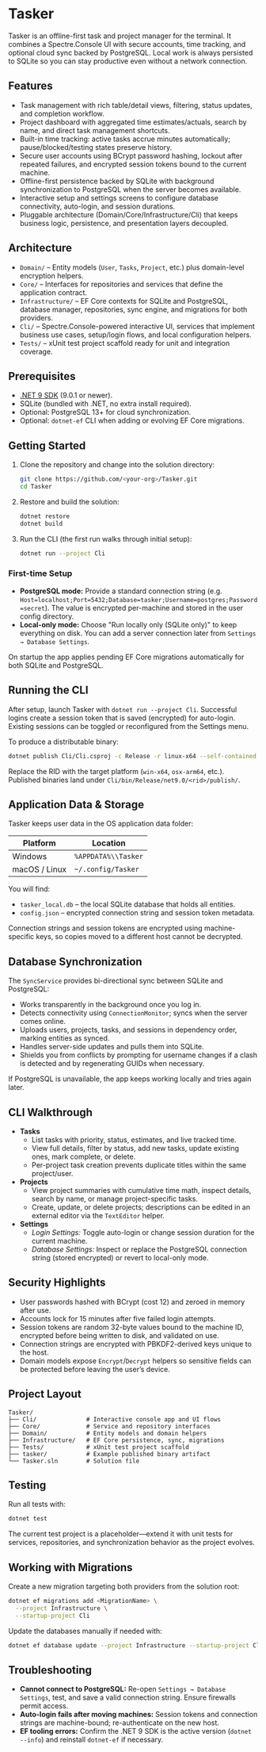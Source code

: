 # Tasker

Tasker is an offline-first task and project manager for the terminal. It combines a Spectre.Console UI with secure accounts, time tracking, and optional cloud sync backed by PostgreSQL. Local work is always persisted to SQLite so you can stay productive even without a network connection.

## Features
- Task management with rich table/detail views, filtering, status updates, and completion workflow.
- Project dashboard with aggregated time estimates/actuals, search by name, and direct task management shortcuts.
- Built-in time tracking: active tasks accrue minutes automatically; pause/blocked/testing states preserve history.
- Secure user accounts using BCrypt password hashing, lockout after repeated failures, and encrypted session tokens bound to the current machine.
- Offline-first persistence backed by SQLite with background synchronization to PostgreSQL when the server becomes available.
- Interactive setup and settings screens to configure database connectivity, auto-login, and session durations.
- Pluggable architecture (Domain/Core/Infrastructure/Cli) that keeps business logic, persistence, and presentation layers decoupled.

## Architecture
- `Domain/` – Entity models (`User`, `Tasks`, `Project`, etc.) plus domain-level encryption helpers.
- `Core/` – Interfaces for repositories and services that define the application contract.
- `Infrastructure/` – EF Core contexts for SQLite and PostgreSQL, database manager, repositories, sync engine, and migrations for both providers.
- `Cli/` – Spectre.Console-powered interactive UI, services that implement business use cases, setup/login flows, and local configuration helpers.
- `Tests/` – xUnit test project scaffold ready for unit and integration coverage.

## Prerequisites
- [.NET 9 SDK](https://dotnet.microsoft.com/) (9.0.1 or newer).
- SQLite (bundled with .NET, no extra install required).
- Optional: PostgreSQL 13+ for cloud synchronization.
- Optional: `dotnet-ef` CLI when adding or evolving EF Core migrations.

## Getting Started
1. Clone the repository and change into the solution directory:
   ```bash
   git clone https://github.com/<your-org>/Tasker.git
   cd Tasker
   ```
2. Restore and build the solution:
   ```bash
   dotnet restore
   dotnet build
   ```
3. Run the CLI (the first run walks through initial setup):
   ```bash
   dotnet run --project Cli
   ```

### First-time Setup
- **PostgreSQL mode:** Provide a standard connection string (e.g. `Host=localhost;Port=5432;Database=tasker;Username=postgres;Password=secret`). The value is encrypted per-machine and stored in the user config directory.
- **Local-only mode:** Choose "Run locally only (SQLite only)" to keep everything on disk. You can add a server connection later from `Settings → Database Settings`.

On startup the app applies pending EF Core migrations automatically for both SQLite and PostgreSQL.

## Running the CLI
After setup, launch Tasker with `dotnet run --project Cli`. Successful logins create a session token that is saved (encrypted) for auto-login. Existing sessions can be toggled or reconfigured from the Settings menu.

To produce a distributable binary:
```bash
dotnet publish Cli/Cli.csproj -c Release -r linux-x64 --self-contained false
```
Replace the RID with the target platform (`win-x64`, `osx-arm64`, etc.). Published binaries land under `Cli/bin/Release/net9.0/<rid>/publish/`.

## Application Data & Storage
Tasker keeps user data in the OS application data folder:

| Platform | Location |
| --- | --- |
| Windows | `%APPDATA%\\Tasker` |
| macOS / Linux | `~/.config/Tasker` |

You will find:
- `tasker_local.db` – the local SQLite database that holds all entities.
- `config.json` – encrypted connection string and session token metadata.

Connection strings and session tokens are encrypted using machine-specific keys, so copies moved to a different host cannot be decrypted.

## Database Synchronization
The `SyncService` provides bi-directional sync between SQLite and PostgreSQL:

- Works transparently in the background once you log in.
- Detects connectivity using `ConnectionMonitor`; syncs when the server comes online.
- Uploads users, projects, tasks, and sessions in dependency order, marking entities as synced.
- Handles server-side updates and pulls them into SQLite.
- Shields you from conflicts by prompting for username changes if a clash is detected and by regenerating GUIDs when necessary.

If PostgreSQL is unavailable, the app keeps working locally and tries again later.

## CLI Walkthrough
- **Tasks**
  - List tasks with priority, status, estimates, and live tracked time.
  - View full details, filter by status, add new tasks, update existing ones, mark complete, or delete.
  - Per-project task creation prevents duplicate titles within the same project/user.
- **Projects**
  - View project summaries with cumulative time math, inspect details, search by name, or manage project-specific tasks.
  - Create, update, or delete projects; descriptions can be edited in an external editor via the `TextEditor` helper.
- **Settings**
  - *Login Settings:* Toggle auto-login or change session duration for the current machine.
  - *Database Settings:* Inspect or replace the PostgreSQL connection string (stored encrypted) or revert to local-only mode.

## Security Highlights
- User passwords hashed with BCrypt (cost 12) and zeroed in memory after use.
- Accounts lock for 15 minutes after five failed login attempts.
- Session tokens are random 32-byte values bound to the machine ID, encrypted before being written to disk, and validated on use.
- Connection strings are encrypted with PBKDF2-derived keys unique to the host.
- Domain models expose `Encrypt`/`Decrypt` helpers so sensitive fields can be protected before leaving the user’s device.

## Project Layout
```
Tasker/
├── Cli/              # Interactive console app and UI flows
├── Core/             # Service and repository interfaces
├── Domain/           # Entity models and domain helpers
├── Infrastructure/   # EF Core persistence, sync, migrations
├── Tests/            # xUnit test project scaffold
├── tasker/           # Example published binary artifact
└── Tasker.sln        # Solution file
```

## Testing
Run all tests with:
```bash
dotnet test
```
The current test project is a placeholder—extend it with unit tests for services, repositories, and synchronization behavior as the project evolves.

## Working with Migrations
Create a new migration targeting both providers from the solution root:
```bash
dotnet ef migrations add <MigrationName> \
  --project Infrastructure \
  --startup-project Cli
```
Update the databases manually if needed with:
```bash
dotnet ef database update --project Infrastructure --startup-project Cli
```

## Troubleshooting
- **Cannot connect to PostgreSQL:** Re-open `Settings → Database Settings`, test, and save a valid connection string. Ensure firewalls permit access.
- **Auto-login fails after moving machines:** Session tokens and connection strings are machine-bound; re-authenticate on the new host.
- **EF tooling errors:** Confirm the .NET 9 SDK is the active version (`dotnet --info`) and reinstall `dotnet-ef` if necessary.
